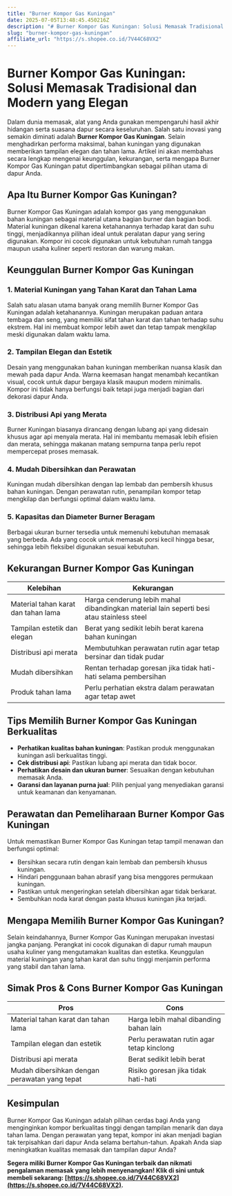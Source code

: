 ```yaml
---
title: "Burner Kompor Gas Kuningan"
date: 2025-07-05T13:48:45.450216Z
description: "# Burner Kompor Gas Kuningan: Solusi Memasak Tradisional dan Modern yang Elegan..."
slug: "burner-kompor-gas-kuningan"
affiliate_url: "https://s.shopee.co.id/7V44C68VX2"
---
```

# Burner Kompor Gas Kuningan: Solusi Memasak Tradisional dan Modern yang Elegan

Dalam dunia memasak, alat yang Anda gunakan mempengaruhi hasil akhir hidangan serta suasana dapur secara keseluruhan. Salah satu inovasi yang semakin diminati adalah **Burner Kompor Gas Kuningan**. Selain menghadirkan performa maksimal, bahan kuningan yang digunakan memberikan tampilan elegan dan tahan lama. Artikel ini akan membahas secara lengkap mengenai keunggulan, kekurangan, serta mengapa Burner Kompor Gas Kuningan patut dipertimbangkan sebagai pilihan utama di dapur Anda.

## Apa Itu Burner Kompor Gas Kuningan?

Burner Kompor Gas Kuningan adalah kompor gas yang menggunakan bahan kuningan sebagai material utama bagian burner dan bagian bodi. Material kuningan dikenal karena ketahanannya terhadap karat dan suhu tinggi, menjadikannya pilihan ideal untuk peralatan dapur yang sering digunakan. Kompor ini cocok digunakan untuk kebutuhan rumah tangga maupun usaha kuliner seperti restoran dan warung makan.

## Keunggulan Burner Kompor Gas Kuningan

### 1. Material Kuningan yang Tahan Karat dan Tahan Lama

Salah satu alasan utama banyak orang memilih Burner Kompor Gas Kuningan adalah ketahanannya. Kuningan merupakan paduan antara tembaga dan seng, yang memiliki sifat tahan karat dan tahan terhadap suhu ekstrem. Hal ini membuat kompor lebih awet dan tetap tampak mengkilap meski digunakan dalam waktu lama.

### 2. Tampilan Elegan dan Estetik

Desain yang menggunakan bahan kuningan memberikan nuansa klasik dan mewah pada dapur Anda. Warna keemasan hangat menambah kecantikan visual, cocok untuk dapur bergaya klasik maupun modern minimalis. Kompor ini tidak hanya berfungsi baik tetapi juga menjadi bagian dari dekorasi dapur Anda.

### 3. Distribusi Api yang Merata

Burner Kuningan biasanya dirancang dengan lubang api yang didesain khusus agar api menyala merata. Hal ini membantu memasak lebih efisien dan merata, sehingga makanan matang sempurna tanpa perlu repot mempercepat proses memasak.

### 4. Mudah Dibersihkan dan Perawatan

Kuningan mudah dibersihkan dengan lap lembab dan pembersih khusus bahan kuningan. Dengan perawatan rutin, penampilan kompor tetap mengkilap dan berfungsi optimal dalam waktu lama.

### 5. Kapasitas dan Diameter Burner Beragam

Berbagai ukuran burner tersedia untuk memenuhi kebutuhan memasak yang berbeda. Ada yang cocok untuk memasak porsi kecil hingga besar, sehingga lebih fleksibel digunakan sesuai kebutuhan.

## Kekurangan Burner Kompor Gas Kuningan

| Kelebihan | Kekurangan |
| --- | --- |
| Material tahan karat dan tahan lama | Harga cenderung lebih mahal dibandingkan material lain seperti besi atau stainless steel |
| Tampilan estetik dan elegan | Berat yang sedikit lebih berat karena bahan kuningan |
| Distribusi api merata | Membutuhkan perawatan rutin agar tetap bersinar dan tidak pudar |
| Mudah dibersihkan | Rentan terhadap goresan jika tidak hati-hati selama pembersihan |
| Produk tahan lama | Perlu perhatian ekstra dalam perawatan agar tetap awet |

## Tips Memilih Burner Kompor Gas Kuningan Berkualitas

- **Perhatikan kualitas bahan kuningan**: Pastikan produk menggunakan kuningan asli berkualitas tinggi.
- **Cek distribusi api**: Pastikan lubang api merata dan tidak bocor.
- **Perhatikan desain dan ukuran burner**: Sesuaikan dengan kebutuhan memasak Anda.
- **Garansi dan layanan purna jual**: Pilih penjual yang menyediakan garansi untuk keamanan dan kenyamanan.

## Perawatan dan Pemeliharaan Burner Kompor Gas Kuningan

Untuk memastikan Burner Kompor Gas Kuningan tetap tampil menawan dan berfungsi optimal:

- Bersihkan secara rutin dengan kain lembab dan pembersih khusus kuningan.
- Hindari penggunaan bahan abrasif yang bisa menggores permukaan kuningan.
- Pastikan untuk mengeringkan setelah dibersihkan agar tidak berkarat.
- Sembuhkan noda karat dengan pasta khusus kuningan jika terjadi.

## Mengapa Memilih Burner Kompor Gas Kuningan?

Selain keindahannya, Burner Kompor Gas Kuningan merupakan investasi jangka panjang. Perangkat ini cocok digunakan di dapur rumah maupun usaha kuliner yang mengutamakan kualitas dan estetika. Keunggulan material kuningan yang tahan karat dan suhu tinggi menjamin performa yang stabil dan tahan lama.

## Simak Pros & Cons Burner Kompor Gas Kuningan

| Pros | Cons |
| --- | --- |
| Material tahan karat dan tahan lama | Harga lebih mahal dibanding bahan lain |
| Tampilan elegan dan estetik | Perlu perawatan rutin agar tetap kinclong |
| Distribusi api merata | Berat sedikit lebih berat |
| Mudah dibersihkan dengan perawatan yang tepat | Risiko goresan jika tidak hati-hati |

## Kesimpulan

Burner Kompor Gas Kuningan adalah pilihan cerdas bagi Anda yang menginginkan kompor berkualitas tinggi dengan tampilan menarik dan daya tahan lama. Dengan perawatan yang tepat, kompor ini akan menjadi bagian tak terpisahkan dari dapur Anda selama bertahun-tahun. Apakah Anda siap meningkatkan kualitas memasak dan tampilan dapur Anda?

**Segera miliki Burner Kompor Gas Kuningan terbaik dan nikmati pengalaman memasak yang lebih menyenangkan! Klik di sini untuk membeli sekarang: [https://s.shopee.co.id/7V44C68VX2](https://s.shopee.co.id/7V44C68VX2).**